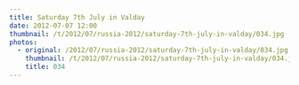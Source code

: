 ```yaml
---
title: Saturday 7th July in Valday
date: 2012-07-07 12:00
thumbnail: /t/2012/07/russia-2012/saturday-7th-july-in-valday/034.jpg
photos:
  - original: /2012/07/russia-2012/saturday-7th-july-in-valday/034.jpg
    thumbnail: /t/2012/07/russia-2012/saturday-7th-july-in-valday/034.jpg
    title: 034
---
```

